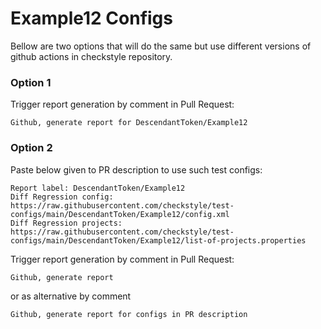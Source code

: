 # Example12 Configs

Bellow are two options that will do the same but use different versions
of github actions in checkstyle repository.


### Option 1
Trigger report generation by comment in Pull Request:
```
Github, generate report for DescendantToken/Example12
```

### Option 2

Paste below given to PR description to use such test configs:
```
Report label: DescendantToken/Example12
Diff Regression config: https://raw.githubusercontent.com/checkstyle/test-configs/main/DescendantToken/Example12/config.xml
Diff Regression projects: https://raw.githubusercontent.com/checkstyle/test-configs/main/DescendantToken/Example12/list-of-projects.properties
```

Trigger report generation by comment in Pull Request:
```
Github, generate report
```
or as alternative by comment
```
Github, generate report for configs in PR description
```
